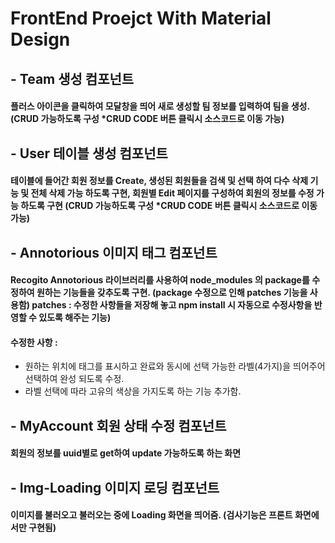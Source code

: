 # FrontEnd Proejct With Material Design

## - Team 생성 컴포넌트
#### 플러스 아이콘을 클릭하여 모달창을 띄어 새로 생성할 팀 정보를 입력하여 팀을 생성.(CRUD 가능하도록 구성 *CRUD CODE 버튼 클릭시 소스코드로 이동 가능) 

## - User 테이블 생성 컴포넌트
#### 테이블에 들어간 회원 정보를 Create, 생성된 회원들을 검색 및 선택 하여 다수 삭제 기능 및 전체 삭제 가능 하도록 구현, 회원별 Edit 페이지를 구성하여 회원의 정보를 수정 가능 하도록 구현 (CRUD 가능하도록 구성 *CRUD CODE 버튼 클릭시 소스코드로 이동 가능) 

## - Annotorious 이미지 태그 컴포넌트
#### Recogito Annotorious 라이브러리를 사용하여 node_modules 의 package를 수정하여 원하는 기능들을 갖추도록 구현. (package 수정으로 인해 patches 기능을 사용함) patches : 수정한 사항들을 저장해 놓고 npm install 시 자동으로 수정사항을 반영할 수 있도록 해주는 기능)
#### 수정한 사항 :
- 원하는 위치에 태그를 표시하고 완료와 동시에 선택 가능한 라벨(4가지)을 띄어주어 선택하여 완성 되도록 수정. 
- 라벨 선택에 따라 고유의 색상을 가지도록 하는 기능 추가함.

## - MyAccount 회원 상태 수정 컴포넌트
#### 회원의 정보를 uuid별로 get하여 update 가능하도록 하는 화면 
## - Img-Loading 이미지 로딩 컴포넌트
#### 이미지를 불러오고 불러오는 중에 Loading 화면을 띄어줌. (검사기능은 프론트 화면에서만 구현됨)

